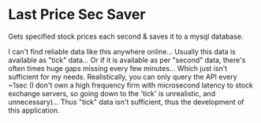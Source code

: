 # Last Price Sec Saver

Gets specified stock prices each second & saves it to a mysql database.

I can't find reliable data like this anywhere online...
Usually this data is available as "tick" data... Or if it is available as per "second" data, there's often times huge gaps missing every few minutes... Which just isn't sufficient for my needs.
Realistically, you can only query the API every ~1sec (I don't own a high frequency firm with microsecond latency to stock exchange servers, so going down to the 'tick' is unrealistic, and unnecessary)... Thus "tick" data isn't sufficient, thus the development of this application.
